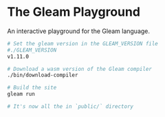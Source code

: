 # The Gleam Playground

An interactive playground for the Gleam language.

```sh
# Set the gleam version in the GLEAM_VERSION file
#./GLEAM_VERSION
v1.11.0

# Download a wasm version of the Gleam compiler
./bin/download-compiler

# Build the site
gleam run

# It's now all the in `public/` directory
```
